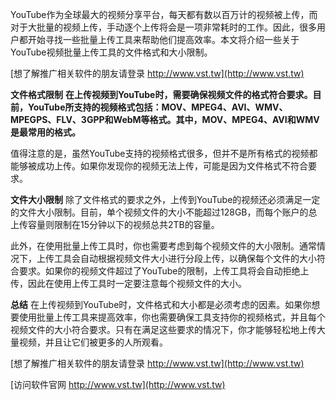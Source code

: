 YouTube作为全球最大的视频分享平台，每天都有数以百万计的视频被上传，而对于大批量的视频上传，手动逐个上传将会是一项非常耗时的工作。因此，很多用户都开始寻找一些批量上传工具来帮助他们提高效率。本文将介绍一些关于YouTube视频批量上传工具的文件格式和大小限制。

[想了解推广相关软件的朋友请登录 http://www.vst.tw](http://www.vst.tw)

**文件格式限制**
**在上传视频到YouTube时，需要确保视频文件的格式符合要求。目前，YouTube所支持的视频格式包括：MOV、MPEG4、AVI、WMV、MPEGPS、FLV、3GPP和WebM等格式。其中，MOV、MPEG4、AVI和WMV是最常用的格式。**

值得注意的是，虽然YouTube支持的视频格式很多，但并不是所有格式的视频都能够被成功上传。如果你发现你的视频无法上传，可能是因为文件格式不符合要求。

**文件大小限制**
除了文件格式的要求之外，上传到YouTube的视频还必须满足一定的文件大小限制。目前，单个视频文件的大小不能超过128GB，而每个账户的总上传容量则限制在15分钟以下的视频总共2TB的容量。

此外，在使用批量上传工具时，你也需要考虑到每个视频文件的大小限制。通常情况下，上传工具会自动根据视频文件大小进行分段上传，以确保每个文件的大小符合要求。如果你的视频文件超过了YouTube的限制，上传工具将会自动拒绝上传，因此在使用上传工具时一定要注意每个视频文件的大小。

**总结**
在上传视频到YouTube时，文件格式和大小都是必须考虑的因素。如果你想要使用批量上传工具来提高效率，你也需要确保工具支持你的视频格式，并且每个视频文件的大小符合要求。只有在满足这些要求的情况下，你才能够轻松地上传大量视频，并且让它们被更多的人所观看。

[想了解推广相关软件的朋友请登录 http://www.vst.tw](http://www.vst.tw)


[访问软件官网 http://www.vst.tw](http://www.vst.tw)
